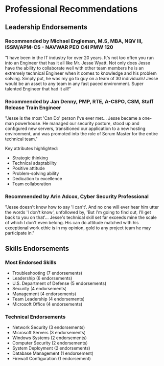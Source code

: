 # Professional Recommendations

## Leadership Endorsements

### Recommended by Michael Engleman, M.S, MBA, NQV III, ISSM/APM-CS - NAVWAR PEO C4I PMW 120

"I have been in the IT industry for over 20 years. It's not too often you run into an Engineer that has it all like Mr. Jesse Wyatt. Not only does Jesse have the ability to collaborate well with other team members he is an extremely technical Engineer when it comes to knowledge and his problem solving. Simply put, he was my go to guy on a team of 30 individuals! Jesse would be an asset to any team in any fast paced environment. Super talented Engineer that had it all!"

### Recommended by Jan Denny, PMP, RTE, A-CSPO, CSM, Staff Release Train Engineer

"Jesse is the most 'Can Do' person I've ever met... Jesse became a one-man powerhouse. He managed our security posture, stood up and configured new servers, transitioned our application to a new hosting environment, and was promoted into the role of Scrum Master for the entire technical team."

Key attributes highlighted:
- Strategic thinking
- Technical adaptability
- Positive attitude
- Problem-solving ability
- Dedication to excellence
- Team collaboration

### Recommended by Arin Adcox, Cyber Security Professional

"Jesse doesn't know how to say 'I can't'. And no one will ever hear him utter the words 'I don't know', unfollowed by, 'But I'm going to find out, I'll get back to you on that'... Jesse's technical skill set far exceeds mine the scale of which I don't even belong. His can do attitude matched with his exceptional work ethic is in my opinion, gold to any project team he may participate in."

## Skills Endorsements
### Most Endorsed Skills
- Troubleshooting (7 endorsements)
- Leadership (6 endorsements)
- U.S. Department of Defense (5 endorsements)
- Security (4 endorsements)
- Management (4 endorsements)
- Team Leadership (4 endorsements)
- Microsoft Office (4 endorsements)

### Technical Endorsements
- Network Security (3 endorsements)
- Microsoft Servers (3 endorsements)
- Windows Systems (2 endorsements)
- Computer Security (2 endorsements)
- System Deployment (2 endorsements)
- Database Management (1 endorsement)
- Firewall Configuration (1 endorsement)